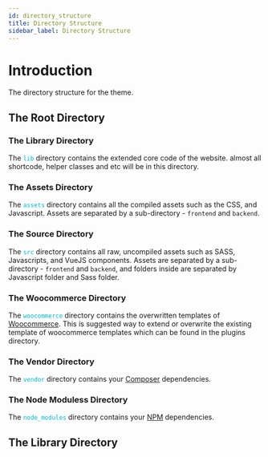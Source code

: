 ```yaml
---
id: directory_structure
title: Directory Structure
sidebar_label: Directory Structure
---
```


# Introduction

The directory structure for the theme.


## The Root Directory

### The Library Directory

The <span style='color: #00B4CD'>`lib`</span> directory contains the extended core code of the website. almost all shortcode, helper classes and etc will be in this directory.


### The Assets Directory

The <span style='color: #00B4CD'>`assets`</span> directory contains all the compiled assets such as the CSS, and Javascript. Assets are separated by a sub-directory - `frontend` and `backend`.

### The Source Directory

The <span style='color: #00B4CD'>`src`</span> directory contains all raw, uncompiled assets such as SASS, Javascripts, and VueJS components. Assets are separated by a sub-directory - `frontend` and `backend`, and folders inside are separated by Javascript folder and Sass folder.

### The Woocommerce Directory

The <span style='color: #00B4CD'>`woocommerce`</span> directory contains the overwritten templates of [Woocommerce](https://woocommerce.com/). This is suggested way to extend or overwrite the existing template of woocommerce templates which can be found in the plugins directory.

### The Vendor Directory

The <span style='color: #00B4CD'>`vendor`</span> directory contains your [Composer](https://getcomposer.org/) dependencies.

### The Node Moduless Directory

The <span style='color: #00B4CD'>`node_modules`</span> directory contains your [NPM](https://www.npmjs.com/) dependencies.

## The Library Directory
